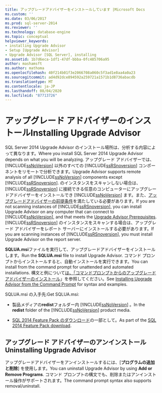 ```yaml
---
title: アップグレードアドバイザーをインストールしています |Microsoft Docs
ms.custom: ''
ms.date: 03/06/2017
ms.prod: sql-server-2014
ms.reviewer: ''
ms.technology: database-engine
ms.topic: conceptual
helpviewer_keywords:
- installing Upgrade Advisor
- Setup [Upgrade Advisor]
- Upgrade Advisor [SQL Server], installing
ms.assetid: 1b7d6eca-1df1-47df-bbba-0fc485706a95
author: mashamsft
ms.author: mathoma
ms.openlocfilehash: 40f214b01f3e2066708a060c5f3ad1e8aa4a0a23
ms.sourcegitcommit: ad4d92dce894592a259721a1571b1d8736abacdb
ms.translationtype: MT
ms.contentlocale: ja-JP
ms.lasthandoff: 08/04/2020
ms.locfileid: "87713726"
---
```

# <a name="installing-upgrade-advisor"></a><span data-ttu-id="cb952-102">アップグレード アドバイザーのインストール</span><span class="sxs-lookup"><span data-stu-id="cb952-102">Installing Upgrade Advisor</span></span>
  <span data-ttu-id="cb952-103">SQL Server 2014 Upgrade Advisor のインストール場所は、分析する内容によって異なります。</span><span class="sxs-lookup"><span data-stu-id="cb952-103">Where you install SQL Server 2014 Upgrade Advisor depends on what you will be analyzing.</span></span> <span data-ttu-id="cb952-104">アップグレード アドバイザーでは、[!INCLUDE[ssNoVersion](../../includes/ssnoversion-md.md)] 以外のすべての [!INCLUDE[ssRSnoversion](../../includes/ssrsnoversion-md.md)] コンポーネントをリモートで分析できます。</span><span class="sxs-lookup"><span data-stu-id="cb952-104">Upgrade Advisor supports remote analysis of all [!INCLUDE[ssNoVersion](../../includes/ssnoversion-md.md)] components except [!INCLUDE[ssRSnoversion](../../includes/ssrsnoversion-md.md)].</span></span> <span data-ttu-id="cb952-105">のインスタンスをスキャンしない場合は、 [!INCLUDE[ssRSnoversion](../../includes/ssrsnoversion-md.md)] に接続できる任意のコンピューターにアップグレードアドバイザーをインストールでき [!INCLUDE[ssNoVersion](../../includes/ssnoversion-md.md)] ます。また、[アップグレードアドバイザーの前提条件](../../../2014/sql-server/install/upgrade-advisor-prerequisites.md)を満たしている必要があります。</span><span class="sxs-lookup"><span data-stu-id="cb952-105">If you are not scanning instances of [!INCLUDE[ssRSnoversion](../../includes/ssrsnoversion-md.md)], you can install Upgrade Advisor on any computer that can connect to [!INCLUDE[ssNoVersion](../../includes/ssnoversion-md.md)], and that meets the [Upgrade Advisor Prerequisites](../../../2014/sql-server/install/upgrade-advisor-prerequisites.md).</span></span> <span data-ttu-id="cb952-106">[!INCLUDE[ssRSnoversion](../../includes/ssrsnoversion-md.md)] のインスタンスをスキャンする場合は、アップグレード アドバイザーをレポート サーバーにインストールする必要があります。</span><span class="sxs-lookup"><span data-stu-id="cb952-106">If you are scanning instances of [!INCLUDE[ssRSnoversion](../../includes/ssrsnoversion-md.md)], you must install Upgrade Advisor on the report server.</span></span>  
  
 <span data-ttu-id="cb952-107">**SQLUA.msi**ファイルを実行して、アップグレードアドバイザーをインストールします。</span><span class="sxs-lookup"><span data-stu-id="cb952-107">Run the **SQLUA.msi** file to install Upgrade Advisor.</span></span> <span data-ttu-id="cb952-108">コマンド プロンプトからインストールすると、自動インストールを実行できます。</span><span class="sxs-lookup"><span data-stu-id="cb952-108">You can install from the command prompt for unattended and automated installations.</span></span> <span data-ttu-id="cb952-109">構文と例について[は、「コマンドプロンプトからのアップグレードアドバイザーのインストール](../../../2014/sql-server/install/installing-upgrade-advisor-from-the-command-prompt.md)」を参照してください。</span><span class="sxs-lookup"><span data-stu-id="cb952-109">See [Installing Upgrade Advisor from the Command Prompt](../../../2014/sql-server/install/installing-upgrade-advisor-from-the-command-prompt.md) for syntax and examples.</span></span>  
  
 <span data-ttu-id="cb952-110">SQLUA.msi の入手先:</span><span class="sxs-lookup"><span data-stu-id="cb952-110">Get SQLUA.msi:</span></span>  
  
-   <span data-ttu-id="cb952-111">製品メディアの**redist**フォルダー内 [!INCLUDE[ssNoVersion](../../includes/ssnoversion-md.md)] 。</span><span class="sxs-lookup"><span data-stu-id="cb952-111">In the **redist** folder of the [!INCLUDE[ssNoVersion](../../includes/ssnoversion-md.md)] product media.</span></span>  
  
-   <span data-ttu-id="cb952-112">[SQL 2014 Feature Pack のダウンロード](https://www.microsoft.com/download/details.aspx?id=42295)の一部として。</span><span class="sxs-lookup"><span data-stu-id="cb952-112">As part of the [SQL 2014 Feature Pack download](https://www.microsoft.com/download/details.aspx?id=42295).</span></span>  
  
## <a name="uninstalling-upgrade-advisor"></a><span data-ttu-id="cb952-113">アップグレード アドバイザーのアンインストール</span><span class="sxs-lookup"><span data-stu-id="cb952-113">Uninstalling Upgrade Advisor</span></span>  
 <span data-ttu-id="cb952-114">アップグレードアドバイザーをアンインストールするには、[**プログラムの追加と削除**] を使用します。</span><span class="sxs-lookup"><span data-stu-id="cb952-114">You can uninstall Upgrade Advisor by using **Add or Remove Programs**.</span></span> <span data-ttu-id="cb952-115">コマンド プロンプトの構文でも、削除またはアンインストール操作がサポートされます。</span><span class="sxs-lookup"><span data-stu-id="cb952-115">The command prompt syntax also supports removal/uninstall.</span></span>  
  
  
